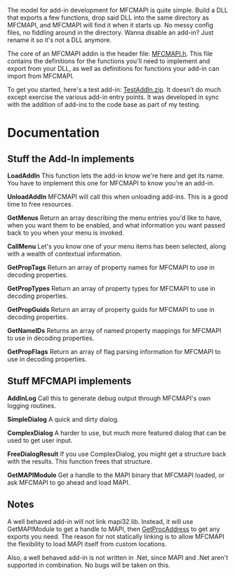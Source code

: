 The model for add-in development for MFCMAPI is quite simple. Build a DLL that exports a few functions, drop said DLL into the same directory as MFCMAPI, and MFCMAPI will find it when it starts up. No messy config files, no fiddling around in the directory. Wanna disable an add-in? Just rename it so it's not a DLL anymore.

The core of an MFCMAPI addin is the header file: [MFCMAPI.h](MFCMAPI.h). This file contains the definitions for the functions you'll need to implement and export from your DLL, as well as definitions for functions your add-in can import from MFCMAPI.

To get you started, here's a test add-in: [TestAddIn.zip](TestAddIn.zip). It doesn't do much except exercise the various add-in entry points. It was developed in sync with the addition of add-ins to the code base as part of my testing.

# Documentation
## Stuff the Add-In implements
**LoadAddIn**
This function lets the add-in know we're here and get its name. You have to implement this one for MFCMAPI to know you're an add-in.

**UnloadAddIn**
MFCMAPI will call this when unloading add-ins. This is a good time to free resources.

**GetMenus**
Return an array describing the menu entries you'd like to have, when you want them to be enabled, and what information you want passed back to you when your menu is invoked.

**CallMenu**
Let's you know one of your menu items has been selected, along with a wealth of contextual information.

**GetPropTags**
Return an array of property names for MFCMAPI to use in decoding properties.

**GetPropTypes**
Return an array of property types for MFCMAPI to use in decoding properties.

**GetPropGuids**
Return an array of property guids for MFCMAPI to use in decoding properties.

**GetNameIDs**
Returns an array of named property mappings for MFCMAPI to use in decoding properties.

**GetPropFlags**
Return an array of flag parsing information for MFCMAPI to use in decoding properties.

## Stuff MFCMAPI implements
**AddInLog**
Call this to generate debug output through MFCMAPI's own logging routines.

**SimpleDialog**
A quick and dirty dialog.

**ComplexDialog**
A harder to use, but much more featured dialog that can be used to get user input.

**FreeDialogResult**
If you use ComplexDialog, you might get a structure back with the results. This function frees that structure.

**GetMAPIModule**
Get a handle to the MAPI binary that MFCMAPI loaded, or ask MFCMAPI to go ahead and load MAPI.

## Notes
A well behaved add-in will not link mapi32.lib. Instead, it will use GetMAPIModule to get a handle to MAPI, then [GetProcAddress](http://msdn2.microsoft.com/en-us/library/ms683212.aspx) to get any exports you need. The reason for not statically linking is to allow MFCMAPI the flexibility to load MAPI itself from custom locations.

Also, a well behaved add-in is not written in .Net, since MAPI and .Net aren't supported in combination. No bugs will be taken on this.
